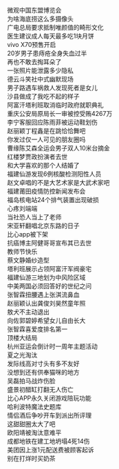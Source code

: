 微观中国东盟博览会  
为啥海底捞这么多摄像头  
广电总局要求抵制唯颜值的畸形文化  
医生建议成人每天最多吃1块月饼  
vivo X70预售开启  
20岁男子患痔疮全身失血过半  
再也不敢去掏耳朵了  
一张照片能泄露多少隐私  
德云斗笑社中式幽默现场  
男子路遇车祸救人发现死者是女儿  
沙县做成了我吃不起的样子  
阿富汗塔利班取消临时政府就职典礼  
重庆公安局原局长一审被控受贿4267万  
李宁客服回应陈雨菲被运动鞋划伤  
赵丽颖丁程鑫是在跳恰恰舞吧  
你发过仅一人可见的朋友圈吗  
曹缘陈艾森全运会男子双人10米台摘金  
红楼梦贾政扮演者去世  
和大学喜欢的那个人结婚了  
福建仙游发现6例核酸检测阳性人员  
赵文卓唱的不是大艺术家是大武术家吧  
福建莆田疫情防控新闻发布会  
福岛核电站24个排气装置出现破损  
心疼刘端端  
当社恐人当上了老师  
宋亚轩翻唱北京东路的日子  
比心app被下架  
抗癌博主阿健哥哥宣布其已去世  
教师节快乐  
蔡文静婚纱造型  
塔利班展示占领阿富汗军阀豪宅  
福建仙游三地划为中风险区域  
中美两国必须回答好的世纪之问  
张智霖扭腰遇上张淇流鼻血  
赵丽颖认出龚俊刘昊然童年照  
敖犬不主动退出  
向佐郭碧婷希望女儿自由长大  
张智霖喜爱度排名第一  
顶楼大结局  
杭州亚运会倒计时一周年主题活动  
夏之光淘汰  
发际线高对寸头有多不友好  
没想到还有供奉猫咪的地方  
吴磊拍马战炸伤脸  
盛景初醋缸打翻无人伤亡  
比心APP永久关闭游戏陪玩功能  
哈利波特魔法史题库  
情侣酒后争吵开车到派出所评理  
这甜甜圈太大了吧  
欧阳靖被淘汰意难平  
成都地铁在建工地坍塌4死14伤  
美团因上涨1元配送费被顾客起诉  
别在打烊时买奶茶  

